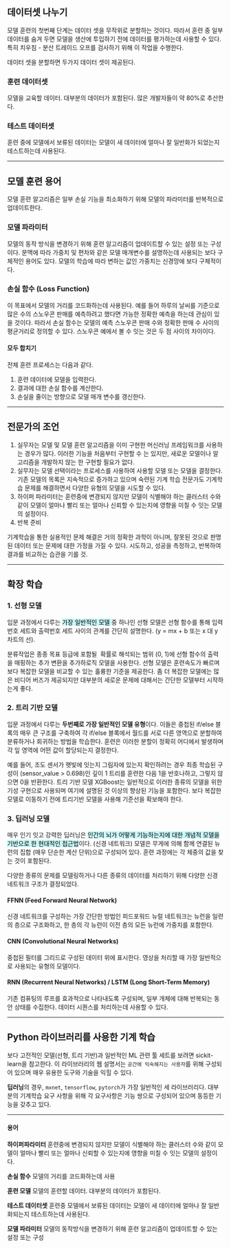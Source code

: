 ## 데이터셋 나누기
모델 훈련의 첫번째 단계는 데이터 셋을 무작위로 분할하는 것이다. 따라서 훈련 중 일부 데이터를 숨겨 두면 모델을 생산에 투입하기 전에 데이터를 평가하는데 사용할 수 있다. 
특히 치우침 - 분산 트레이드 오프를 검사하기 위해 이 작업을 수행한다. 

데이터 셋을 분할하면 두가지 데이터 셋이 제공된다.

### 훈련 데이터셋
모델을 교육할 데이터. 대부분의 데이터가 포함된다. 많은 개발자들이 약 80%로 추산한다.

### 테스트 데이터셋
훈련 중에 모델에서 보류된 데이터는 모델이 새 데이터에 얼마나 잘 일반화가 되었는지 테스트하는데 사용된다.

<hr>

## **모델 훈련 용어**

모델 훈련 알고리즘은 일부 손실 기능을 최소화하기 위해 모델의 파라미터를 반복적으로 업데이트한다.

### 모델 파라미터
모델의 동작 방식을 변경하기 위해 훈련 알고리즘이 업데이트할 수 있는 설정 또는 구성이다. 문맥에 따라 가중치 및 편차와 같은 모델 매개변수를 설명하는데 사용되는 보다 구체적인 용어도 있다. 모델의 학습에 따라 변하는 값인 가중치는 신경망에 보다 구체적이다.

### 손실 함수 (Loss Function)
이 목표에서 모델의 거리를 코드화하는데 사용된다. 예를 들어 하루의 날씨를 기준으로 많은 수의 스노우콘 판매를 예측하려고 했다면 가능한 정확한 예측을 하는데 관심이 있을 것이다. 따라서 손실 함수는 모델의 예측 스노우콘 판매 수와 정확한 판매 수 사이의 평균거리로 정의할 수 있다. 스노우콘 예에서 볼 수 잇는 것은 두 점 사이의 차이이다.

#### 모두 합치기
전체 훈련 프로세스는 다음과 같다.
1. 훈련 데이터에 모델을 입력한다.
2. 결과에 대한 손실 함수를 계산한다. 
3. 손실을 줄이는 방향으로 모델 매개 변수를 갱신한다.

<hr>

## 전문가의 조언
1. 실무자는 모델 및 모델 훈련 알고리즘을 이미 구현한 머신러닝 프레임워크를 사용하는 경우가 많다. 이러한 기능을 처음부터 구현할 수 는 있지만, 새로운 모델이나 알고리즘을 개발하지 않는 한 구현할 필요가 없다.
2. 실무자는 모델 선택이라는 프로세스를 사용하여 사용할 모델 또는 모델을 결정한다. 기존 모델의 목록은 지속적으로 증가하고 있으며 숙련된 기계 학습 전문가도 기계학습 문제를 해결하면서 다양한 유형의 모델을 시도할 수 있다.
3. 하이퍼 파라미터는 훈련중에 변경되지 않지만 모델이 식별해야 하는 클러스터 수와 같이 모델이 얼마나 빨리 또는 얼마나 신뢰할 수 있는지에 영향을 미칠 수 잇는 모델의 설정이다.
4. 반복 준비

기계학습을 통한 실용적인 문제 해결은 거의 정확한 과학이 아니며, 잘못된 것으로 판명된 데이터 또는 문제에 대한 가정을 가질 수 있다. 시도하고, 성공을 측정하고, 반복하여 결과를 비교하는 습관을 기를 것.

<hr>

## **확장 학습**

### 1. 선형 모델
입문 과정에서 다루는 <mark style="background: #ABF7F7A6;">가장 일반적인 모델 </mark>중 하나인 선형 모델은 선형 함수를 통해 입력번호 세트와 출력번호 세트 사이의 관계를 간단히 설명한다. (y = mx + b 또는 x 대 y 차트의 선). 

분류작업은 종종 목표 등급에 포함될  확률로 해석되는 범위 (0, 1)에 선형 함수의 출력을 매핑하는 추가 변환을 추가하로직 모델을 사용한다. 선형 모델은 훈련속도가 빠르며 보다 복잡한 모델을 비교할 수 있는 훌륭한 기준을 제공한다. 좀 더 복잡한 모델에는 많은 비디어 버즈가 제공되지만 대부분의 새로운 문제에 대해서는 간단한 모델부터 시작하는게 좋다.

### 2. 트리 기반 모델
입문 과정에서 다루는 **두번째로 가장 일반적인 모델 유형**이다. 이들은 중첩된 if/else 블록의 매우 큰 구조를 구축하여 각 if/else 블록에서 월드를 서로 다른 영역으로 분할하여 분류하거나 회귀하는 방법을 학습한다. 훈련은 이러한 분할이 정확히 어디에서 발생하며 각 잎 영역에 어떤 값이 할당되는지 결정한다.

예를 들어, 조도 센서가 햇빛에 잇는지 그림자에 있는지 확인하려는 경우 최종 학습된 구성이 (sensor_value > 0.698)인 깊이 1 트리를 훈련한 다음 1을 반호나하고, 그렇지 않으면 0을 반환한다. 트리 기반 모델 XGBoost는 일반적으로 이러한 종류의 모델을 위한 기성 구현으로 사용되며 여기에 설명된 것 이상의 향상된 기능을 포함한다. 보다 복잡한 모델로 이동하기 전에 트리기반 모델을 사용해 기준선을 확보해야 한다.

### 3. 딥러닝 모델
매우 인기 잇고 강력한 딥러닝은 <mark style="background: #ABF7F7A6;">인간의 뇌가 어떻게 기능하는지에 대한 개념적 모델을 기반으로 한 현대적인 접근법</mark>이다. (신경 네트워크) 모델은 무게에 의해 함께 연결된 뉴런의 집합 (매우 단순한 계산 단위)으로 구성되어 있다. 훈련 과정에는 각 체중의 값을 찾는 것이 포함된다.

다양한 종류의 문제를 모델링하거나 다른 종류의 데이터를 처리하기 위해 다양한 신경 네트워크 구조가 결정되었다. 

#### FFNN (Feed Forward Neural Network)
신경 네트워크를 구성하는 가장 간단한 방법인 피드포워드 뉴럴 네트워크는 뉴런을 일련의 층으로 구조화하고, 한 층의 각 뉴런이 이전 층의 모든 뉴런에 가중치를 포함한다.

#### CNN (Convolutional Neural Networks)
중첩된 필터를 그리드로 구성된 데이터 위에 표시한다. 영상을 처리할 때 가장 일반적으로 사용되는 유형의 모델이다.

#### RNN (Recurrent Neural Networks) / **LSTM** (Long Short-Term Memory)
기존 컴퓨팅의 루프를 효과적으로 나타내도록 구성되며, 일부 개체에 대해 반복되는 동안 상태를 수집한다. 데이터 시퀀스를 처리하는데 사용할 수 있다.

<hr>

## Python 라이브러리를 사용한 기계 학습
보다 고전적인 모델(선형, 트리 기반)과 일반적인 ML 관련 툴 세트를 보려면 sickit-learn을 참고한다. 이 라이브러리의 웹 설명서는 `공간에 익숙해지는 사용자`를 위해 구성되어 있으며 매우 유용한 도구와 기술을 익힐 수 있다.

**딥러닝**의 경우, `mxnet`, `tensorflow`, `pytorch`가 가장 일반적인 세 라이브러리다. 대부분의 기계학습 요구 사항을 위해 각 요구사항은 기능 쌍으로 구성되어 있으며 동등한 기능을 갖추고 있다.

<hr>

#### **용어**

**하이퍼파라미터**
훈련중에 변경되지 않지만 모델이 식별해야 하는 클러스터 수와 같이 모델이 얼마나 빨리 또는 얼마나 신뢰할 수 있는지에 영향을 미칠 수 잇는 모델의 설정이다.

**손실 함수**
모델의 거리를 코드화하는데 사용

**훈련 모델**
모델의 훈련할 데이터. 대부분의 데이터가 포함된다.

**테스트 데이터셋**
훈련중 모델에서 보류된 데이터는 모델이 새 데이터에 얼마나 잘 일반화되는지 테스트하는데 사용된다.

**모델 파라미터**
모델의 동작방식을 변경하기 위해 훈련 알고리즘이 업데이트할 수 있는 설정 또는 구성
